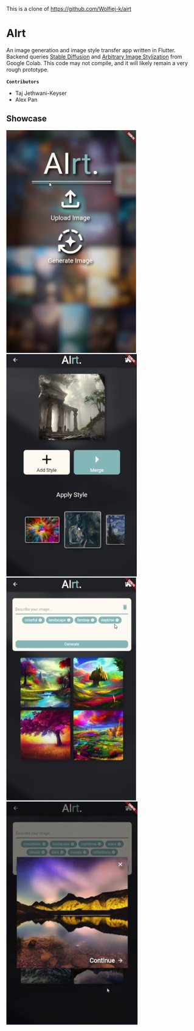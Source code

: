 This is a clone of https://github.com/Wolfiej-k/airt

# AIrt

An image generation and image style transfer app written in Flutter. Backend queries [Stable Diffusion](https://huggingface.co/runwayml/stable-diffusion-v1-5) and [Arbitrary Image Stylization](https://tfhub.dev/google/magenta/arbitrary-image-stylization-v1-256/2) from Google Colab. This code may not compile, and it will likely remain a very rough prototype.

**`Contributors`**
 - Taj Jethwani-Keyser
 - Alex Pan

## Showcase
![Login page](https://github.com/Wolfiej-k/airt/blob/main/showcase/showcase_1.png)
![Style page](https://github.com/Wolfiej-k/airt/blob/main/showcase/showcase_2.png)
![Generate page](https://github.com/Wolfiej-k/airt/blob/main/showcase/showcase_3.png)
![Image example](https://github.com/Wolfiej-k/airt/blob/main/showcase/showcase_4.png)
